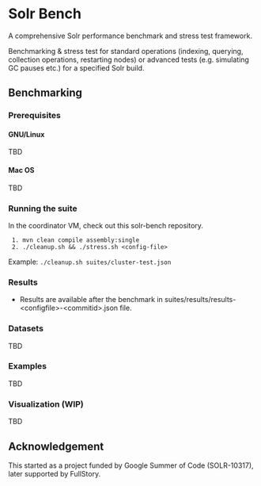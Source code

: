 # Solr Bench

A comprehensive Solr performance benchmark and stress test framework.

Benchmarking & stress test for standard operations (indexing, querying, collection operations, restarting nodes) or advanced tests (e.g. simulating GC pauses etc.) for a specified Solr build.

## Benchmarking

### Prerequisites

#### GNU/Linux

TBD

#### Mac OS

TBD

### Running the suite

In the coordinator VM, check out this solr-bench repository.

     1. mvn clean compile assembly:single
     2. ./cleanup.sh && ./stress.sh <config-file>

Example: `./cleanup.sh suites/cluster-test.json`

### Results

* Results are available after the benchmark in suites/results/results-\<configfile\>-\<commitid\>.json file.

### Datasets

TBD

### Examples

TBD

### Visualization (WIP)

TBD

## Acknowledgement
This started as a project funded by Google Summer of Code (SOLR-10317), later supported by FullStory.
